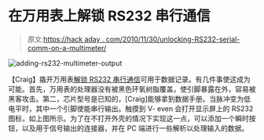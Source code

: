 # 在万用表上解锁 RS232 串行通信

> 原文:[https://hack aday . com/2010/11/30/unlocking-RS232-serial-comm-on-a-multimeter/](https://hackaday.com/2010/11/30/unlocking-rs232-serial-comm-on-a-multimeter/)

![](../Images/36c7a36a0b82968652802478abafb28d.png "adding-rs232-multimeter-output")

【Craig】撬开万用表[解锁 RS232 串行通信](http://flashingleds.wordpress.com/2010/11/30/unlocking-rs232-output-from-your-multimeter/)可用于数据记录。有几件事使这成为可能。首先，万用表的处理器没有被黑色环氧树脂覆盖，使引脚暴露在外，容易被黑客攻击。第二，芯片型号是已知的，[Craig]能够拿到数据手册。当脉冲变为低电平时，其中一个引脚使能串行输出。触摸到 V- even 会打开显示屏上的 RS232 图标，如上图所示。为了在不打开外壳的情况下实现这一点，可以添加一个瞬时按钮，以及用于信号输出的连接器，并在 PC 端进行一些解析以处理输入的数据。